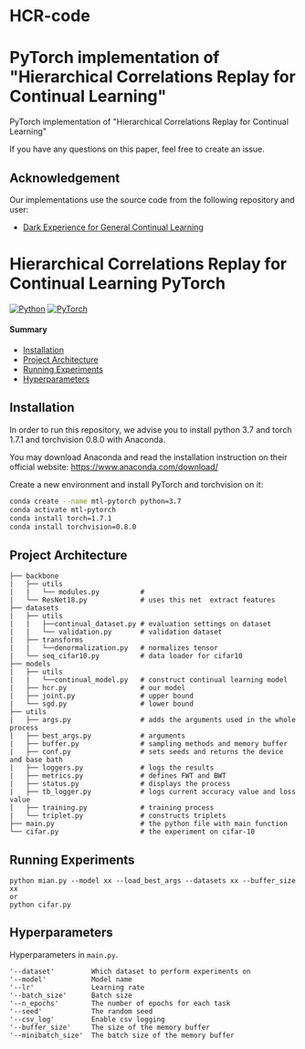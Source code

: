 # HCR-code
# PyTorch implementation of "Hierarchical Correlations Replay for Continual Learning"

PyTorch implementation of "Hierarchical Correlations Replay for Continual Learning"

If you have any questions on this paper, feel free to create an issue.

## Acknowledgement

Our implementations use the source code from the following repository and user:

* [Dark Experience for General Continual Learning](https://github.com/aimagelab/mammoth)


# Hierarchical Correlations Replay for Continual Learning  PyTorch
[![Python](https://img.shields.io/badge/python-3.7-blue.svg?style=flat-square&logo=python&color=3776AB)](https://www.python.org/)
[![PyTorch](https://img.shields.io/badge/torch-1.7.1-%237732a8?style=flat-square&logo=PyTorch&color=EE4C2C)](https://pytorch.org/)

#### Summary

* [Installation](#installation)
* [Project Architecture](#project-architecture)
* [Running Experiments](#running-experiments)
* [Hyperparameters](#Hyperparameters)


## Installation

In order to run this repository, we advise you to install python 3.7 and torch 1.7.1 and torchvision 0.8.0 with Anaconda.

You may download Anaconda and read the installation instruction on their official website:
<https://www.anaconda.com/download/>

Create a new environment and install PyTorch and torchvision on it:

```bash
conda create --name mtl-pytorch python=3.7
conda activate mtl-pytorch
conda install torch=1.7.1 
conda install torchvision=0.8.0
```
## Project Architecture

```
├── backbone
|   ├── utils
|   |   └── modules.py          # 
|   └── ResNet18.py             # uses this net  extract features
├── datasets 
|   ├── utils
|   |   ├──continual_dataset.py # evaluation settings on dataset
|   |   └── validation.py       # validation dataset
|   ├── transforms
|   |   └──denormalization.py   # normalizes tensor
|   └── seq_cifar10.py          # data loader for cifar10
├── models
|   ├── utils
|   |   └──continual_model.py   # construct continual learning model
|   ├── hcr.py                  # our model
|   ├── joint.py                # upper bound
|   └── sgd.py                  # lower bound
├── utils                       
|   ├── args.py                 # adds the arguments used in the whole process
|   ├── best_args.py            # arguments
|   ├── buffer.py               # sampling methods and memory buffer
|   ├── conf.py                 # sets seeds and returns the device and base bath
|   ├── loggers.py              # logs the results
|   ├── metrics.py              # defines FWT and BWT
|   ├── status.py               # displays the process
|   ├── tb_logger.py            # logs current accuracy value and loss value
|   ├── training.py             # training process
|   └── triplet.py              # constructs triplets
├── main.py                     # the python file with main function 
└── cifar.py                    # the experiment on cifar-10
```

## Running Experiments
```
python mian.py --model xx --load_best_args --datasets xx --buffer_size xx 
or 
python cifar.py
```
## Hyperparameters
Hyperparameters in `main.py`.
```
'--dataset'         Which dataset to perform experiments on
'--model'           Model name
'--lr'              Learning rate
'--batch_size'      Batch size
'--n_epochs'        The number of epochs for each task
'--seed'            The random seed
'--csv_log'         Enable csv logging
'--buffer_size'     The size of the memory buffer
'--minibatch_size'  The batch size of the memory buffer
```
